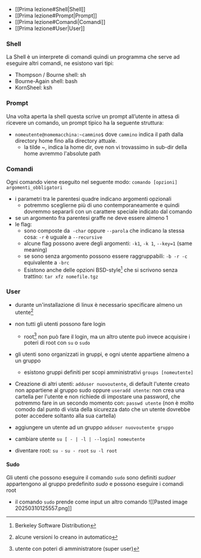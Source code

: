- [[Prima lezione#Shell|Shell]]
- [[Prima lezione#Prompt|Prompt]]
- [[Prima lezione#Comandi|Comandi]]
- [[Prima lezione#User|User]]

### Shell
La Shell è un interprete di comandi quindi un programma che serve ad eseguire altri comandi, ne esistono vari tipi:
- Thompson / Bourne shell: sh
- Bourne-Again shell: bash
- KornSheel: ksh

### Prompt
Una volta aperta la shell questa scrive un prompt all’utente in attesa di ricevere un comando, un prompt tipico ha la seguente struttura:

- `nomeutente@nomemacchina:~cammino$`
	dove `cammino` indica il path dalla directory home fino alla directory attuale.
	- la tilde ~, indica la home dir, ove non vi trovassimo in sub-dir della home avremmo l'absolute path

### Comandi

Ogni comando viene eseguito nel seguente modo: `comando [opzioni] argomenti_obbligatori`

- i parametri tra le parentesi quadre indicano argomenti opzionali
	- potremmo sceglierne più di uno contemporaneamente e quindi dovremmo separarli con un carattere speciale indicato dal comando
- se un argomento fra parentesi graffe ne deve essere almeno 1
- le flag:
	- sono composte da  `-char` oppure `--parola` che indicano la stessa cosa: `-r` è uguale a `--recursive`
	- alcune flag possono avere degli argomenti: `-k1`, `-k 1`, `--key=1` (same meaning)
	- se sono senza argomento possono essere raggruppabili: `-b -r -c` equivalente a `-brc`
	- Esistono anche delle opzioni BSD-style[^1] che si scrivono senza trattino: `tar xfz nomefile.tgz`

[^1]: Berkeley Software Distribution

### User
- durante un'installazione di linux è necessario specificare almeno un utente[^2]
- non tutti gli utenti possono fare login
	- root[^3] non può fare il login, ma un altro utente può invece acquisire i poteri di root con `su` o `sudo`
- gli utenti sono organizzati in gruppi, e ogni utente appartiene almeno a un gruppo
	- esistono gruppi definiti per scopi amministrativi `groups [nomeutente]`

- Creazione di altri utenti:
	 `adduser nuovoutente`, di default l'utente creato non appartiene al gruppo sudo
	 oppure `useradd utente`:
		 non crea una cartella per l'utente e non richiede di impostare una password, che potremmo fare in un secondo momento con: `passwd utente` (non è molto comodo dal punto di vista della sicurezza dato che un utente dovrebbe poter accedere soltanto alla sua cartella)
- aggiungere un utente ad un gruppo
	`adduser nuovoutente gruppo`
- cambiare utente
	`su [ - | -l | --login] nomeutente`
- diventare root:
	`su -`
	`su - root`
	`su -l root`


[^2]: alcune versioni lo creano in automatico

[^3]: utente con poteri di amministratore (super user)

#### Sudo
Gli utenti che possono eseguire il comando `sudo` sono definiti _sudoer_ appartengono al gruppo predefinito _sudo_ e possono eseguire i comandi root

- il comando `sudo` prende come input un altro comando
![[Pasted image 20250310125557.png]]



